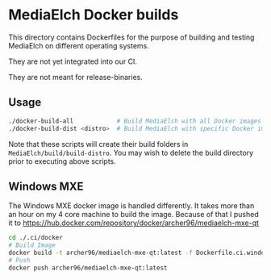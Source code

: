 # MediaElch Docker builds

This directory contains Dockerfiles for the purpose of building
and testing MediaElch on different operating systems.

They are not yet integrated into our CI.

They are not meant for release-binaries.

## Usage

```sh
./docker-build-all            # Build MediaElch with all Docker images
./docker-build-dist <distro>  # Build MediaElch with specific Docker image
```

Note that these scripts will create their build folders in `MediaElch/build/build-distro`.
You may wish to delete the build directory prior to executing above scripts.


## Windows MXE

The Windows MXE docker image is handled differently. It takes more than
an hour on my 4 core machine to build the image. Because of that I pushed it
to https://hub.docker.com/repository/docker/archer96/mediaelch-mxe-qt

```sh
cd ./.ci/docker
# Build Image
docker build -t archer96/mediaelch-mxe-qt:latest -f Dockerfile.ci.windows .
# Push
docker push archer96/mediaelch-mxe-qt:latest
```
